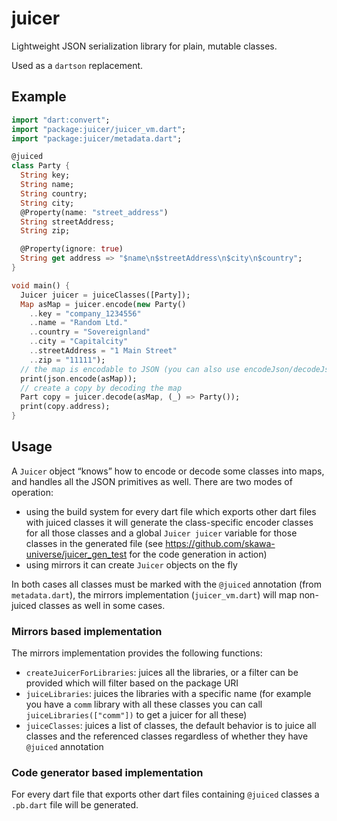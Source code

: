 # juicer

Lightweight JSON serialization library for plain, mutable classes.

Used as a `dartson` replacement.

## Example

```dart
import "dart:convert";
import "package:juicer/juicer_vm.dart";
import "package:juicer/metadata.dart";

@juiced
class Party {
  String key;
  String name;
  String country;
  String city;
  @Property(name: "street_address")
  String streetAddress;
  String zip;

  @Property(ignore: true)
  String get address => "$name\n$streetAddress\n$city\n$country";
}

void main() {
  Juicer juicer = juiceClasses([Party]);
  Map asMap = juicer.encode(new Party()
    ..key = "company_1234556"
    ..name = "Random Ltd."
    ..country = "Sovereignland"
    ..city = "Capitalcity"
    ..streetAddress = "1 Main Street"
    ..zip = "11111");
  // the map is encodable to JSON (you can also use encodeJson/decodeJson)
  print(json.encode(asMap));
  // create a copy by decoding the map
  Part copy = juicer.decode(asMap, (_) => Party());
  print(copy.address);
}
```

## Usage

A `Juicer` object “knows” how to encode or decode some classes into maps, and
handles all the JSON primitives as well. There are two modes of operation:

- using the build system for every dart file which exports other dart files with
  juiced classes it will generate the class-specific encoder classes for all those
  classes and a global `Juicer juicer` variable for those classes in the generated
  file (see https://github.com/skawa-universe/juicer_gen_test for the code
  generation in action)
- using mirrors it can create `Juicer` objects on the fly

In both cases all classes must be marked with the `@juiced` annotation
(from `metadata.dart`), the mirrors implementation (`juicer_vm.dart`) will map
non-juiced classes as well in some cases.

### Mirrors based implementation

The mirrors implementation provides the following functions:

- `createJuicerForLibraries`: juices all the libraries, or a filter can be provided
  which will filter based on the package URI
- `juiceLibraries`: juices the libraries with a specific name (for example you have a
  `comm` library with all these classes you can call `juiceLibraries(["comm"])` to get
  a juicer for all these)
- `juiceClasses`: juices a list of classes, the default behavior is to juice all classes
  and the referenced classes regardless of whether they have `@juiced` annotation

### Code generator based implementation

For every dart file that exports other dart files containing `@juiced` classes a `.pb.dart`
file will be generated.
